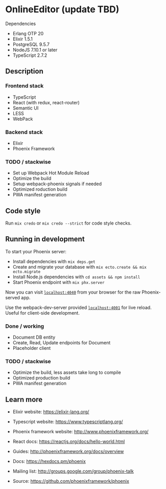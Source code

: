 # OnlineEditor (update TBD)

Dependencies
 * Erlang OTP 20
 * Elixir 1.5.1
 * PostgreSQL 9.5.7
 * NodeJS 7.10.1 or later
 * TypeScript 2.7.2

## Description

### Frontend stack
* TypeScript
* React (with redux, react-router)
* Semantic UI
* LESS
* WebPack

### Backend stack
* Elixir
* Phoenix Framework

### TODO / stackwise

* Set up Webpack Hot Module Reload
* Optimize the build
* Setup webpack-phoenix signals if needed
* Optimized roduction build
* PWA manifest generation

## Code style

Run `mix credo` or `mix credo --strict` for code style checks.

## Running in development

To start your Phoenix server:

  * Install dependencies with `mix deps.get`
  * Create and migrate your database with `mix ecto.create && mix ecto.migrate`
  * Install Node.js dependencies with `cd assets && npm install`
  * Start Phoenix endpoint with `mix phx.server`

Now you can visit [`localhost:4040`](http://localhost:4040) from your browser for the raw Phoenix-served app.

Use the webpack-dev-server provided [`localhost:4001`](http://localhost:4001) for live reload. Useful for client-side development.

### Done / working
* Document DB entity
* Create, Read, Update endpoints for Document
* Placeholder client

### TODO / stackwise

* Optimize the build, less assets take long to compile
* Optimized production build
* PWA manifest generation

## Learn more
  * Elixir website: https://elixir-lang.org/
  * Typescript website: https://www.typescriptlang.org/
  * Phoenix framework website: http://www.phoenixframework.org/
  * React docs: https://reactjs.org/docs/hello-world.html

  * Guides: http://phoenixframework.org/docs/overview
  * Docs: https://hexdocs.pm/phoenix
  * Mailing list: http://groups.google.com/group/phoenix-talk
  * Source: https://github.com/phoenixframework/phoenix
